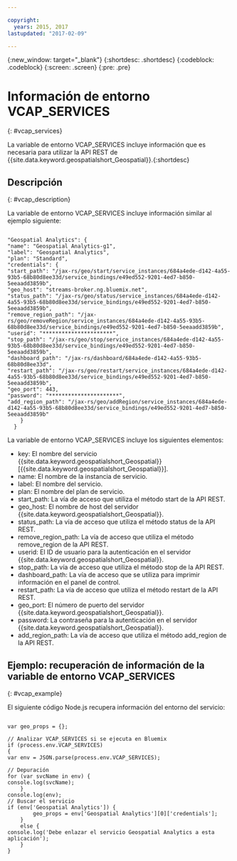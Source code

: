 ```yaml
---

copyright:
  years: 2015, 2017
lastupdated: "2017-02-09"

---
```


<!-- Attribute definitions --> 
{:new_window: target="_blank"}
{:shortdesc: .shortdesc}
{:codeblock: .codeblock}
{:screen: .screen}
{:pre: .pre}

# Información de entorno VCAP_SERVICES
{: #vcap_services}


La variable de entorno VCAP_SERVICES incluye información que es necesaria para utilizar la API REST de {{site.data.keyword.geospatialshort_Geospatial}}.{:shortdesc}

## Descripción
{: #vcap_description}

La variable de entorno VCAP_SERVICES incluye información similar al ejemplo siguiente:  

<pre><code>
"Geospatial Analytics": {
"name": "Geospatial Analytics-g1",
"label": "Geospatial Analytics",
"plan": "Standard",
"credentials": {
"start_path": "/jax-rs/geo/start/service_instances/684a4ede-d142-4a55-93b5-68b80d8ee33d/service_bindings/e49ed552-9201-4ed7-b850-5eeaadd3859b",
"geo_host": "streams-broker.ng.bluemix.net",
"status_path": "/jax-rs/geo/status/service_instances/684a4ede-d142-4a55-93b5-68b80d8ee33d/service_bindings/e49ed552-9201-4ed7-b850-5eeaadd3859b",
"remove_region_path": "/jax-rs/geo/removeRegion/service_instances/684a4ede-d142-4a55-93b5-68b80d8ee33d/service_bindings/e49ed552-9201-4ed7-b850-5eeaadd3859b",
"userid": "**********************",
"stop_path": "/jax-rs/geo/stop/service_instances/684a4ede-d142-4a55-93b5-68b80d8ee33d/service_bindings/e49ed552-9201-4ed7-b850-5eeaadd3859b",
"dashboard_path": "/jax-rs/dashboard/684a4ede-d142-4a55-93b5-68b80d8ee33d",
"restart_path": "/jax-rs/geo/restart/service_instances/684a4ede-d142-4a55-93b5-68b80d8ee33d/service_bindings/e49ed552-9201-4ed7-b850-5eeaadd3859b",
"geo_port": 443,
"password": "**********************",
"add_region_path": "/jax-rs/geo/addRegion/service_instances/684a4ede-d142-4a55-93b5-68b80d8ee33d/service_bindings/e49ed552-9201-4ed7-b850-5eeaadd3859b"
    }
  }
</code></pre>

La variable de entorno VCAP_SERVICES incluye los siguientes elementos:

* key: El nombre del servicio {{site.data.keyword.geospatialshort_Geospatial}} [{{site.data.keyword.geospatialshort_Geospatial}}]. 
* name: El nombre de la instancia de servicio. 
* label: El nombre del servicio. 
* plan: El nombre del plan de servicio. 
* start_path: La vía de acceso que utiliza el método start de la API REST. 
* geo_host: El nombre de host del servidor {{site.data.keyword.geospatialshort_Geospatial}}.
* status_path: La vía de acceso que utiliza el método status de la API REST.
* remove_region_path: La vía de acceso que utiliza el método remove_region de la API REST.
* userid: El ID de usuario para la autenticación en el servidor {{site.data.keyword.geospatialshort_Geospatial}}.
* stop_path: La vía de acceso que utiliza el método stop de la API REST.
* dashboard_path: La vía de acceso que se utiliza para imprimir información en el panel de control.
* restart_path: La vía de acceso que utiliza el método restart de la API REST.
* geo_port: El número de puerto del servidor {{site.data.keyword.geospatialshort_Geospatial}}.
* password: La contraseña para la autenticación en el servidor {{site.data.keyword.geospatialshort_Geospatial}}.
* add_region_path: La vía de acceso que utiliza el método add_region de la API REST.


## Ejemplo: recuperación de información de la variable de entorno VCAP_SERVICES
{: #vcap_example}

El siguiente código Node.js recupera información del entorno del servicio:  

<pre><code>
var geo_props = {};

// Analizar VCAP_SERVICES si se ejecuta en Bluemix
if (process.env.VCAP_SERVICES)
{
var env = JSON.parse(process.env.VCAP_SERVICES);

// Depuración
for (var svcName in env) {
console.log(svcName);
	}
console.log(env);
// Buscar el servicio
if (env['Geospatial Analytics']) {
		geo_props = env['Geospatial Analytics'][0]['credentials'];
	}
	else {
console.log('Debe enlazar el servicio Geospatial Analytics a esta aplicación');
	}
} 
</code></pre>
